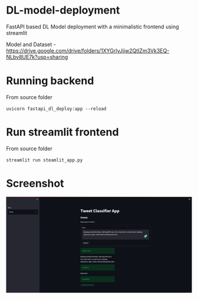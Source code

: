 # DL-model-deployment

FastAPI based DL Model deployment with a minimalistic frontend using streamlit

Model and Dataset - https://drive.google.com/drive/folders/1XYGrlyJjjw2QtIZm3Vk3EQ-NLbv8UE7k?usp=sharing

# Running backend

From source folder
```
uvicorn fastapi_dl_deploy:app --reload
```

# Run streamlit frontend

From source folder
```
streamlit run steamlit_app.py
```

# Screenshot

![home](./webapp_ss.jpeg)
